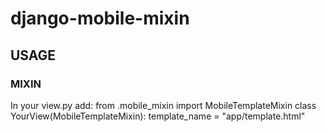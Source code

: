 # django-mobile-mixin

## USAGE

### MIXIN

In your view.py add:
    from .mobile_mixin import MobileTemplateMixin
    class YourView(MobileTemplateMixin):
        template_name = "app/template.html"
